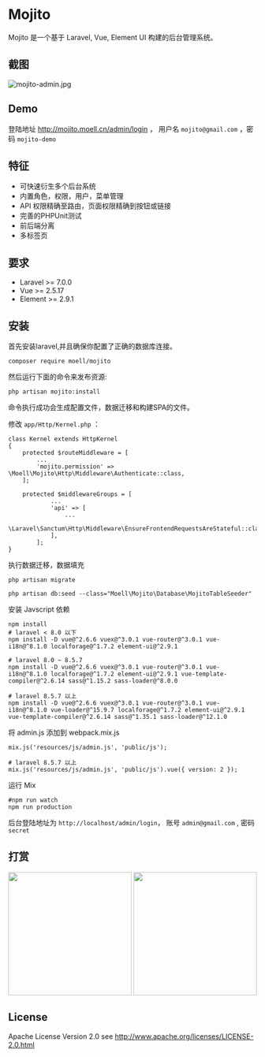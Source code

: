 # Mojito

Mojito 是一个基于 Laravel, Vue, Element UI 构建的后台管理系统。

## 截图

![mojito-admin.jpg](http://ww1.sinaimg.cn/large/7a679ca1gy1ggfdd1odgvj21420l20uj.jpg)

## Demo

登陆地址 http://mojito.moell.cn/admin/login ， 用户名 `mojito@gmail.com` ，密码 `mojito-demo`

## 特征

* 可快速衍生多个后台系统
* 内置角色，权限，用户，菜单管理
* API 权限精确至路由，页面权限精确到按钮或链接
* 完善的PHPUnit测试
* 前后端分离
* 多标签页

## 要求

- Laravel  >= 7.0.0
- Vue >= 2.5.17
- Element >= 2.9.1

## 安装

首先安装laravel,并且确保你配置了正确的数据库连接。

```
composer require moell/mojito
```

然后运行下面的命令来发布资源:

```
php artisan mojito:install
```

命令执行成功会生成配置文件，数据迁移和构建SPA的文件。

修改 `app/Http/Kernel.php` ：

```
class Kernel extends HttpKernel
{
    protected $routeMiddleware = [
        ...
        'mojito.permission' => \Moell\Mojito\Http\Middleware\Authenticate::class,
    ];

    protected $middlewareGroups = [
            ...
            'api' => [
                ...
                \Laravel\Sanctum\Http\Middleware\EnsureFrontendRequestsAreStateful::class,
            ],
        ];
}
```

执行数据迁移，数据填充

```
php artisan migrate

php artisan db:seed --class="Moell\Mojito\Database\MojitoTableSeeder"
```

安装 Javscript 依赖

```shell
npm install
# laravel < 8.0 以下
npm install -D vue@^2.6.6 vuex@^3.0.1 vue-router@^3.0.1 vue-i18n@^8.1.0 localforage@^1.7.2 element-ui@^2.9.1

# laravel 8.0 ~ 8.5.7
npm install -D vue@^2.6.6 vuex@^3.0.1 vue-router@^3.0.1 vue-i18n@^8.1.0 localforage@^1.7.2 element-ui@^2.9.1 vue-template-compiler@^2.6.14 sass@^1.15.2 sass-loader@^8.0.0

# laravel 8.5.7 以上
npm install -D vue@^2.6.6 vuex@^3.0.1 vue-router@^3.0.1 vue-i18n@^8.1.0 vue-loader@^15.9.7 localforage@^1.7.2 element-ui@^2.9.1 vue-template-compiler@^2.6.14 sass@^1.35.1 sass-loader@^12.1.0
```

将 admin.js  添加到 webpack.mix.js 

```
mix.js('resources/js/admin.js', 'public/js');

# laravel 8.5.7 以上
mix.js('resources/js/admin.js', 'public/js').vue({ version: 2 });
```

运行 Mix

```
#npm run watch
npm run production
```

后台登陆地址为 `http://localhost/admin/login`， 账号 `admin@gmail.com` , 密码 `secret`

## 打赏

<p>
  <img src="http://ww1.sinaimg.cn/mw690/7a679ca1ly1fvxrfnvxa4j20dw0dwdic.jpg" width="250" />
  <img src="http://ww1.sinaimg.cn/mw690/7a679ca1ly1fvxrfnr0dhj20dw0dwgp0.jpg" width="250" />
</p>

## License

Apache License Version 2.0 see http://www.apache.org/licenses/LICENSE-2.0.html
